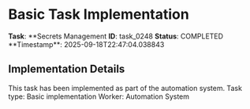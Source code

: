 # Basic Task Implementation

**Task**: **Secrets Management
**ID**: task_0248
**Status**: COMPLETED
**Timestamp\*\*: 2025-09-18T22:47:04.038843

## Implementation Details

This task has been implemented as part of the automation system.
Task type: Basic implementation
Worker: Automation System
